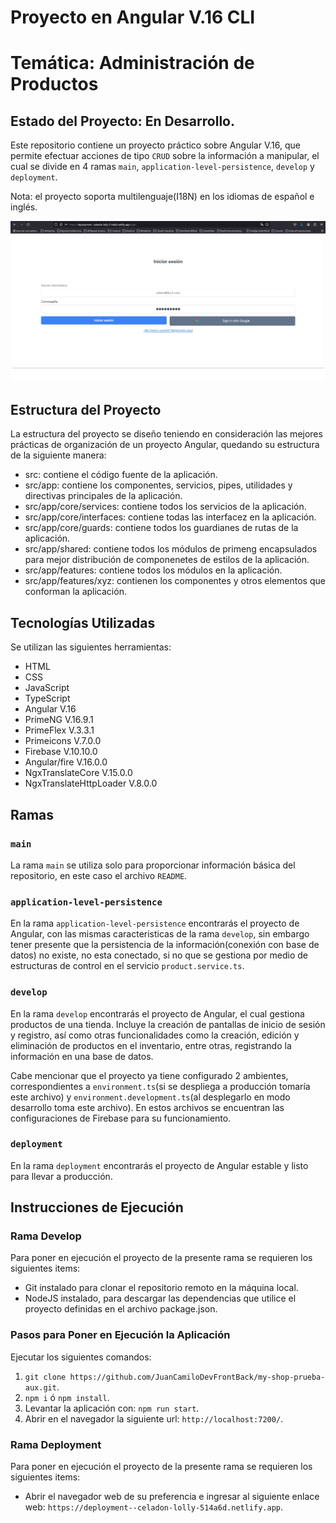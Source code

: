 # Proyecto en Angular V.16 CLI
# Temática: Administración de Productos
## Estado del Proyecto: En Desarrollo.

Este repositorio contiene un proyecto práctico sobre Angular V.16, que permite efectuar acciones de tipo `CRUD`
sobre la información a manipular, el cual se divide en 4 ramas `main`, `application-level-persistence`, `develop` y `deployment`.

Nota: el proyecto soporta multilenguaje(I18N) en los idiomas de español e inglés.

[//]: <> (Adicionalmente el proyecto cuenta con 2 ambientes, el de `Producción` y `Desarrollo`.)

![Imagen del Proyecto](./AdminUsuarios.png)

## Estructura del Proyecto

La estructura del proyecto se diseño teniendo en consideración las mejores prácticas de organización de un proyecto Angular, quedando su estructura de la siguiente manera:
* src: contiene el código fuente de la aplicación.
* src/app: contiene los componentes, servicios, pipes, utilidades y directivas principales de la aplicación.
* src/app/core/services: contiene todos los servicios de la aplicación.
* src/app/core/interfaces: contiene todas las interfacez en la aplicación.
* src/app/core/guards: contiene todos los guardianes de rutas de la aplicación.
* src/app/shared: contiene todos los módulos de primeng encapsulados para mejor distribución de componenetes de estilos de la aplicación.
* src/app/features: contiene todos los módulos en la aplicación.
* src/app/features/xyz: contienen los componentes y otros elementos que conforman la aplicación.

## Tecnologías Utilizadas

Se utilizan las siguientes herramientas:
* HTML
* CSS
* JavaScript
* TypeScript
* Angular V.16
* PrimeNG V.16.9.1
* PrimeFlex V.3.3.1
* Primeicons V.7.0.0
* Firebase V.10.10.0
* Angular/fire V.16.0.0
* NgxTranslateCore V.15.0.0
* NgxTranslateHttpLoader V.8.0.0

## Ramas

### `main`

La rama `main` se utiliza solo para proporcionar información básica del repositorio,
en este caso el archivo `README`.

### `application-level-persistence`

En la rama `application-level-persistence` encontrarás el proyecto de Angular, con las mismas caracteristicas de la rama `develop`, sin embargo tener presente que la persistencia de la información(conexión con base de datos) no existe, no esta conectado, si no que se gestiona por medio de estructuras de control en el servicio `product.service.ts`.

### `develop`

En la rama `develop` encontrarás el proyecto de Angular, el cual gestiona productos de una tienda. Incluye la creación de pantallas de inicio de sesión y registro, así como otras funcionalidades como la creación, edición y eliminación de productos en el inventario, entre otras, registrando la información en una base de datos.

Cabe mencionar que el proyecto ya tiene configurado 2 ambientes, correspondientes a `environment.ts`(si se despliega a producción tomaría este archivo) y `environment.development.ts`(al desplegarlo en modo desarrollo toma este archivo).
En estos archivos se encuentran las configuraciones de Firebase para su funcionamiento.

### `deployment`

En la rama `deployment` encontrarás el proyecto de Angular estable y listo para llevar a producción.

## Instrucciones de Ejecución

### Rama Develop

Para poner en ejecución el proyecto de la presente rama se requieren los siguientes items:
* Git instalado para clonar el repositorio remoto en la máquina local.
* NodeJS instalado, para descargar las dependencias que utilice el proyecto definidas en el archivo package.json.

### Pasos para Poner en Ejecución la Aplicación

Ejecutar los siguientes comandos:
1. `git clone https://github.com/JuanCamiloDevFrontBack/my-shop-prueba-aux.git`.
2. `npm i` ó `npm install`.
4. Levantar la aplicación con: `npm run start`.
5. Abrir en el navegador la siguiente url: `http://localhost:7200/`.


### Rama Deployment

Para poner en ejecución el proyecto de la presente rama se requieren los siguientes items:
* Abrir el navegador web de su preferencia e ingresar al siguiente enlace web: `https://deployment--celadon-lolly-514a6d.netlify.app`.
